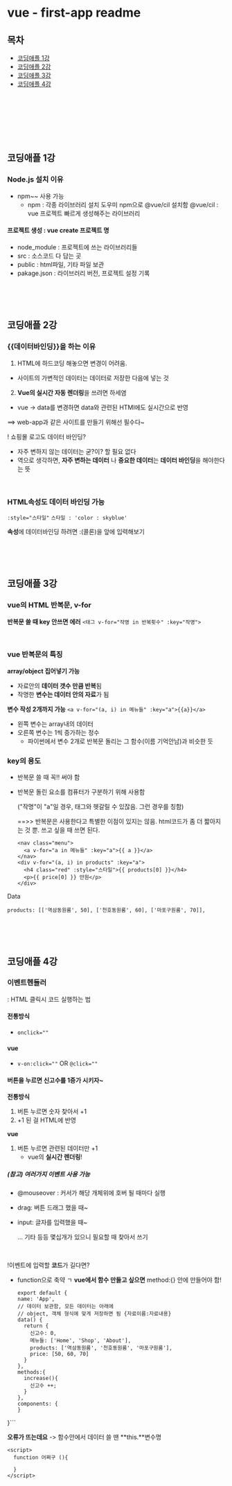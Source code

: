 # vue - first-app readme
## 목차
- [코딩애플 1강](#코딩애플-1강)
- [코딩애플 2강](#코딩애플-2강)
- [코딩애플 3강](#코딩애플-3강)
- [코딩애플 4강](#코딩애플-4강)

<br>
<br>
<br>
<br>
<br>
<br>

## 코딩애플 1강
### Node.js 설치 이유
- npm~~ 사용 가능
  - npm : 각종 라이브러리 설치 도우미
          npm으로 @vue/cil 설치함
    @vue/cil : vue 프로젝트 빠르게 생성해주는 라이브러리

#### 프로젝트 생성 : vue create 프로젝트 명

- node_module : 프로젝트에 쓰는 라이브러리들
- src : 소스코드 다 담는 곳
- public : html파일, 기타 파일 보관
- pakage.json : 라이브러리 버전, 프로젝트 설정 기록

<br>
<br>
<br>

## 코딩애플 2강
### {{데이터바인딩}}을 하는 이유
1. HTML에 하드코딩 해놓으면 변경이 어려움.
  - 사이트의 가변적인 데이터는 데이터로 저장한 다음에 넣는 것


 2. **Vue의 실시간 자동 렌더링**을 쓰려면 하세염
  - vue -> data를 변경하면 data와 관련된 HTMl에도 실시간으로 반영

  ==> web-app과 같은 사이트를 만들기 위해선 필수다~

! 쇼핑몰 로고도 데이터 바인딩?

  - 자주 변하지 않는 데이터는 굳?이? 할 필요 없다
  - 역으로 생각하면, **자주 변하는 데이터** 나 **중요한 데이터**는 **데이터 바인딩**을 해야한다는 뜻
<br>

### HTML속성도 **데이터 바인딩** 가능
`:style="스타일"`
`스타일 : 'color : skyblue'`

**속성**에 데이터바인딩 하려면 :(콜론)을 앞에 입력해보기

<br>
<br>
<br>

## 코딩애플 3강
### vue의 HTML 반복문, v-for

**반복문 쓸 때 key 안쓰면 에러**
`<태그 v-for="작명 in 반복횟수" :key="작명">`

<br>

### vue 반복문의 특징
**array/object 집어넣기 가능**
- 자료안의 **데이터 갯수 만큼 반복**됨
- 작명한 **변수는 데이터 안의 자료**가 됨

**변수 작성 2개까지 가능**
`<a v-for="(a, i) in 메뉴들" :key="a">{{a}}</a>`
- 왼쪽 변수는 array내의 데이터
- 오른쪽 변수는 1씩 증가하는 정수
  - 파이썬에서 변수 2개로 반복문 돌리는 그 함수(이름 기억안남)과 비슷한 듯

### key의 용도
- 반복문 쓸 때 꼭!! 써야 함
- 반복문 돌린 요소를 컴퓨터가 구분하기 위해 사용함

  ("작명"이 "a"일 경우, 태그와 헷갈릴 수 있잖음. 그런 경우를 칭함)

  ==>> 반복문은 사용한다고 특별한 이점이 있지는 않음. html코드가 좀 더 짧아지는 것 뿐. 쓰고 싶을 때 쓰면 된다.

  ```<template>
  <nav class="menu">
    <a v-for="a in 메뉴들" :key="a">{{ a }}</a>
  </nav>
  <div v-for="(a, i) in products" :key="a">
    <h4 class="red" :style="스타일">{{ products[0] }}</h4>
    <p>{{ price[0] }} 만원</p>
  </div>
</template>

Data

`products: [['역삼동원룸', 50], ['천호동원룸', 60], ['마포구원룸', 70]],`

<br>
<br>
<br>

## 코딩애플 4강
### 이벤트헨들러
 : HTML 클릭시 코드 실행하는 법

#### 전통방식 
- `onclick=""`
#### vue
- `v-on:click=""` OR `@click=""`


#### 버튼을 누르면 신고수를 1증가 시키자~
**전통방식**
1. 버튼 누르면 숫자 찾아서 +1
2. +1 된 걸 HTML에 반영

**vue**
1. 버튼 누르면 관련된 데이터만 +1
   - vue의 **실시간 렌더링**!
  
##### (참고) 여러가지 이벤트 사용 가능
- @mouseover : 커서가 해당 개체위에 호버 될 때마다 실행
- drag: 버튼 드래그 했을 때~
- input: 글자를 입력했을 때~

  ... 기타 등등 몇십개가 있으니 필요할 때 찾아서 쓰기

<br>

!이벤트에 입력할 **코드**가 길다면?
- function으로 축약 ㄱ
  **vue에서 함수 만들고 싶으면**
  method:{} 안에 만들어야 함!
  ```
  export default {
  name: 'App',
  // 데이터 보관함, 모든 데이터는 아래에
  // object, 객체 형식에 맞게 저장하면 됨 {자료이름:자료내용}
  data() {
    return {
      신고수: 0,
      메뉴들: ['Home', 'Shop', 'About'],
      products: ['역삼동원룸', '천호동원룸', '마포구원룸'],
      price: [50, 60, 70]
    }
  },
  methods:{
    increase(){
      신고수 ++;
    }
  },
  components: {
  }
}```

**오류가 뜨는데요**
-> 함수안에서 데이터 쓸 땐 **this.**변수명

```
<script>
  function 어쩌구 (){
    
  }
</script>

